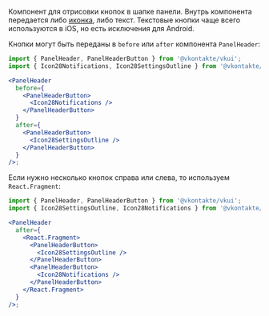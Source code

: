 Компонент для отрисовки кнопок в шапке панели. Внутрь компонента передается либо [иконка](https://vkcom.github.io/icons/),
либо текст. Текстовые кнопки чаще всего используются в iOS, но есть исключения для Android.

Кнопки могут быть переданы в `before` или `after` компонента `PanelHeader`:

```jsx static
import { PanelHeader, PanelHeaderButton } from '@vkontakte/vkui';
import { Icon28Notifications, Icon28SettingsOutline } from '@vkontakte/icons';

<PanelHeader
  before={
    <PanelHeaderButton>
      <Icon28Notifications />
    </PanelHeaderButton>
  }
  after={
    <PanelHeaderButton>
      <Icon28SettingsOutline />
    </PanelHeaderButton>
  }
/>;
```

Если нужно несколько кнопок справа или слева, то используем `React.Fragment`:

```jsx static
import { PanelHeader, PanelHeaderButton } from '@vkontakte/vkui';
import { Icon28SettingsOutline, Icon28Notifications } from '@vkontakte/icons';

<PanelHeader
  after={
    <React.Fragment>
      <PanelHeaderButton>
        <Icon28SettingsOutline />
      </PanelHeaderButton>
      <PanelHeaderButton>
        <Icon28Notifications />
      </PanelHeaderButton>
    </React.Fragment>
  }
/>;
```

